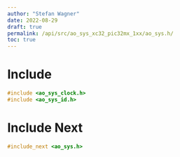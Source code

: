 ```yaml
---
author: "Stefan Wagner"
date: 2022-08-29
draft: true
permalink: /api/src/ao_sys_xc32_pic32mx_1xx/ao_sys.h/
toc: true
---
```


# Include

```c
#include <ao_sys_clock.h>
#include <ao_sys_id.h>
```

# Include Next

```c
#include_next <ao_sys.h>
```
